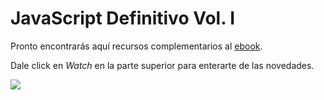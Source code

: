 # JavaScript Definitivo Vol. I

Pronto encontrarás aquí recursos complementarios al [ebook](https://arielfuggini.com/javascript-definitivo-vol1/).

Dale click en *Watch* en la parte superior para enterarte de las novedades.

[![](https://blog.arielfuggini.com/content/images/size/w2000/2020/05/xJavaScript-Definitivo-Cover.png.pagespeed.ic.YRpziUrepe.webp)](https://arielfuggini.com/javascript-definitivo-vol1/)
